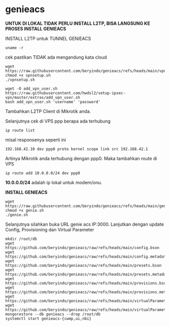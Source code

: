 # genieacs

**UNTUK DI LOKAL TIDAK PERLU INSTALL L2TP, BISA LANGSUNG KE PROSES INSTALL GENIEACS**

INSTALL L2TP untuk TUNNEL GENIEACS
```
uname -r
```
cek pastikan TIDAK ada mengandung kata cloud

```
wget https://raw.githubusercontent.com/beryindo/genieacs/refs/heads/main/vpnsetup.sh
chmod +x vpnsetup.sh
./vpnsetup.sh
```

```
wget -O add_vpn_user.sh https://raw.githubusercontent.com/hwdsl2/setup-ipsec-vpn/master/extras/add_vpn_user.sh
bash add_vpn_user.sh 'username' 'password'
```
Tambahkan L2TP Client di Mikrotik anda.

Selanjutnya cek di VPS ppp berapa ada terhubung
```
ip route list
```
misal responsenya seperti ini
```
192.168.42.10 dev ppp0 proto kernel scope link src 192.168.42.1
```
Artinya Mikrotik anda terhubung dengan ppp0. Maka tambahkan route di VPS
```
ip route add 10.0.0.0/24 dev ppp0
```
**10.0.0.0/24** adalah ip lokal untuk modem/onu.



**INSTALL GENIEACS**
```
wget https://raw.githubusercontent.com/beryindo/genieacs/refs/heads/main/genie.sh
chmod +x genie.sh
./genie.sh
```

Selanjutnya silahkan buka URL genie acs IP:3000.
Lanjutkan dengan update Config, Provisioning dan Virtual Parameter

```
mkdir /root/db
wget https://github.com/beryindo/genieacs/raw/refs/heads/main/config.bson
wget https://github.com/beryindo/genieacs/raw/refs/heads/main/config.metadata.json
wget https://github.com/beryindo/genieacs/raw/refs/heads/main/presets.bson
wget https://github.com/beryindo/genieacs/raw/refs/heads/main/presets.metadata.json
wget https://github.com/beryindo/genieacs/raw/refs/heads/main/provisions.bson
wget https://github.com/beryindo/genieacs/raw/refs/heads/main/provisions.metadata.json
wget https://github.com/beryindo/genieacs/raw/refs/heads/main/virtualParameters.bson
wget https://github.com/beryindo/genieacs/raw/refs/heads/main/virtualParameters.metadata.json
mongorestore --db genieacs --drop /root/db
systemctl start genieacs-{cwmp,ui,nbi}
```
